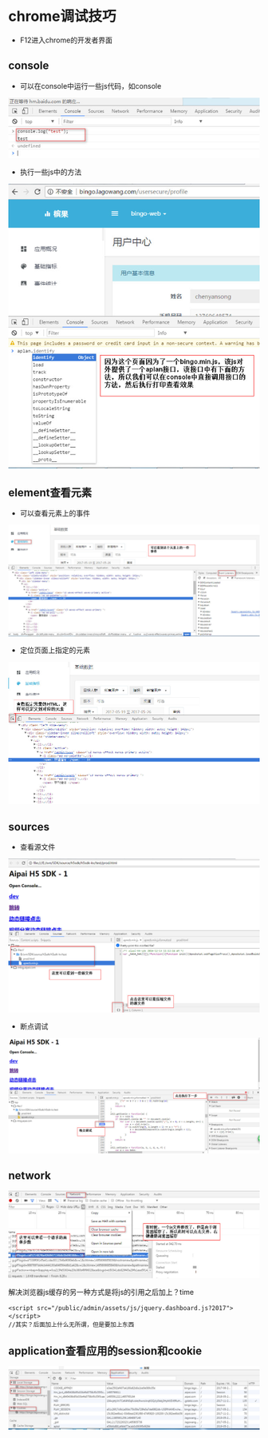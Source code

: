 # chrome调试技巧

* F12进入chrome的开发者界面

## console

* 可以在console中运行一些js代码，如console

![](/images/chrome/console.jpg)


* 执行一些js中的方法

![](/images/chrome/console2.jpg)


## element查看元素

* 可以查看元素上的事件

![](/images/chrome/elements.jpg)

* 定位页面上指定的元素

![](/images/chrome/elements2.jpg)


## sources

* 查看源文件

![](/images/chrome/sources.jpg)

* 断点调试

![](/images/chrome/sources2.jpg)


## network


![](/images/chrome/network.jpg)

解决浏览器js缓存的另一种方式是将js的引用之后加上？time
```
<script src="/public/admin/assets/js/jquery.dashboard.js?2017"></script>
//其实？后面加上什么无所谓，但是要加上东西
```

## application查看应用的session和cookie

![](/images/chrome/application.jpg)
